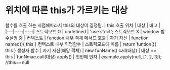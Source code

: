 # 위치에 따른 this가 가르키는 대상
함수를 호출 하는 시점에따라서 this의 대상이 결정됨.
| this 호출 위치 | 대상 | 비고 |
|---|:---:|:---:|
스트릭모드 O | undefined | 'use strict';
스트릭모드 X | window
함수실행 중 | 컨텍스트 | function 내부
객체 메서드 호출 | 자기 자신 |  function named(){ this }
컨텍스트 내부 익명함수 | 스트릭모드에 따름 | return funtion(){ this }
생성자 함수 | 자기 자신(해당 객체) | new funName()
call(대상) | 대상 == this | funNmae.call(대상)
apply() | 첫번째 인자 | example.apply(null, [1, 2, 3]); //this==null
